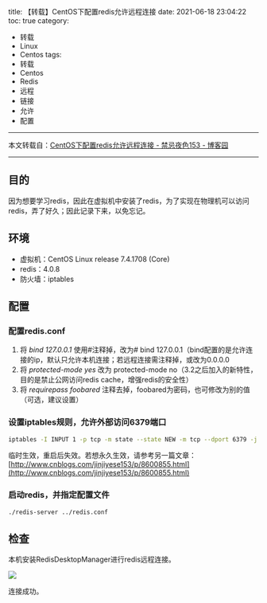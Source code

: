 title: 【转载】CentOS下配置redis允许远程连接
date: 2021-06-18 23:04:22
toc: true
category: 
 - 转载
 - Linux
 - Centos
tags: 
 - 转载
 - Centos
 - Redis
 - 远程
 - 链接
 - 允许
 - 配置
---

本文转载自：[CentOS下配置redis允许远程连接 - 禁忌夜色153 - 博客园](https://www.cnblogs.com/jinjiyese153/p/8600703.html)

---

## 目的

因为想要学习redis，因此在虚拟机中安装了redis，为了实现在物理机可以访问redis，弄了好久；因此记录下来，以免忘记。


<!-- more -->


## 环境

- 虚拟机：CentOS Linux release 7.4.1708 (Core)
- redis：4.0.8
- 防火墙：iptables

## 配置

### 配置redis.conf

1. 将 *bind 127.0.0.1* 使用#注释掉，改为# bind 127.0.0.1（bind配置的是允许连接的ip，默认只允许本机连接；若远程连接需注释掉，或改为0.0.0.0
2. 将 *protected-mode yes* 改为 protected-mode no（3.2之后加入的新特性，目的是禁止公网访问redis cache，增强redis的安全性）
3. 将 *requirepass foobared* 注释去掉，foobared为密码，也可修改为别的值（可选，建议设置）

### 设置iptables规则，允许外部访问6379端口

```bash
iptables -I INPUT 1 -p tcp -m state --state NEW -m tcp --dport 6379 -j ACCEPT
```
临时生效，重启后失效。若想永久生效，请参考另一篇文章：[http://www.cnblogs.com/jinjiyese153/p/8600855.html](http://www.cnblogs.com/jinjiyese153/p/8600855.html)

### 启动redis，并指定配置文件

```bash
./redis-server ../redis.conf
```

## 检查

本机安装RedisDesktopManager进行redis远程连接。

![](https://b3logfile.com/file/2021/06/solo-fetchupload-4209952803740035649-53bc2bab.png)

连接成功。

